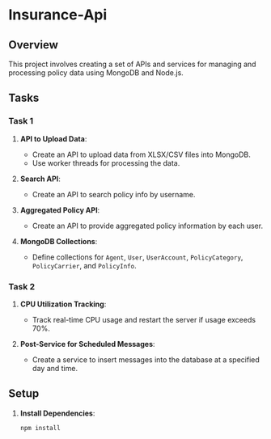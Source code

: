 # Insurance-Api

## Overview

This project involves creating a set of APIs and services for managing and processing policy data using MongoDB and Node.js.

## Tasks

### Task 1

1. **API to Upload Data**:
   - Create an API to upload data from XLSX/CSV files into MongoDB.
   - Use worker threads for processing the data.

2. **Search API**:
   - Create an API to search policy info by username.

3. **Aggregated Policy API**:
   - Create an API to provide aggregated policy information by each user.

4. **MongoDB Collections**:
   - Define collections for `Agent`, `User`, `UserAccount`, `PolicyCategory`, `PolicyCarrier`, and `PolicyInfo`.

### Task 2

1. **CPU Utilization Tracking**:
   - Track real-time CPU usage and restart the server if usage exceeds 70%.

2. **Post-Service for Scheduled Messages**:
   - Create a service to insert messages into the database at a specified day and time.

## Setup

1. **Install Dependencies**:
   ```bash
   npm install
